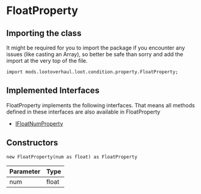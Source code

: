 # FloatProperty

## Importing the class

It might be required for you to import the package if you encounter any issues (like casting an Array), so better be safe than sorry and add the import at the very top of the file.
```zenscript
import mods.lootoverhaul.loot.condition.property.FloatProperty;
```


## Implemented Interfaces
FloatProperty implements the following interfaces. That means all methods defined in these interfaces are also available in FloatProperty

- [IFloatNumProperty](/mods/lootoverhaul/loot/condition/property/IFloatNumProperty)

## Constructors


```zenscript
new FloatProperty(num as float) as FloatProperty
```
| Parameter | Type  |
|-----------|-------|
| num       | float |



